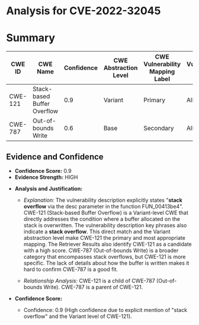 # Analysis for CVE-2022-32045

# Summary
| CWE ID | CWE Name | Confidence | CWE Abstraction Level | CWE Vulnerability Mapping Label | CWE-Vulnerability Mapping Notes |
|---|---|---|---|---|---|
| CWE-121 | Stack-based Buffer Overflow | 0.9 | Variant | Primary | Allowed |
| CWE-787 | Out-of-bounds Write | 0.6 | Base | Secondary | Allowed |

## Evidence and Confidence

*   **Confidence Score:** 0.9
*   **Evidence Strength:** HIGH

- **Analysis and Justification:**  
  - *Explanation:* The vulnerability description explicitly states "**stack overflow** via the desc parameter in the function FUN_00413be4". CWE-121 (Stack-based Buffer Overflow) is a Variant-level CWE that directly addresses the condition where a buffer allocated on the stack is overwritten. The vulnerability description key phrases also indicate a **stack overflow**. This direct match and the Variant abstraction level make CWE-121 the primary and most appropriate mapping. The Retriever Results also identify CWE-121 as a candidate with a high score. CWE-787 (Out-of-bounds Write) is a broader category that encompasses stack overflows, but CWE-121 is more specific. The lack of details about how the buffer is written makes it hard to confirm CWE-787 is a good fit.
  
  - *Relationship Analysis:* CWE-121 is a child of CWE-787 (Out-of-bounds Write). CWE-787 is a parent of CWE-121.

- **Confidence Score:**  
  - Confidence: 0.9 (High confidence due to explicit mention of "stack overflow" and the Variant level of CWE-121).